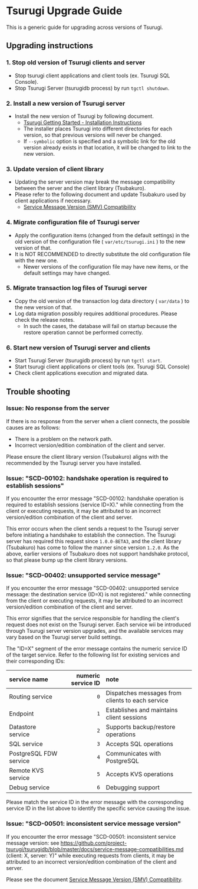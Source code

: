# Tsurugi Upgrade Guide

This is a generic guide for upgrading across versions of Tsurugi.

## Upgrading instructions

### 1. Stop old version of Tsurugi clients and server

- Stop tsurugi client applications and client tools (ex. Tsurugi SQL Console).
- Stop Tsurugi Server (tsurugidb process) by run `tgctl shutdown`.

### 2. Install a new version of Tsurugi server

- Install the new version of Tsurugi by following document.
  - [Tsurugi Getting Started - Installation Instructions](https://github.com/project-tsurugi/tsurugidb/blob/master/docs/getting-started.md#installation-instructions)
  - The installer places Tsurugi into different directories for each version, so that previous versions will never be changed.
  - If `--symbolic` option is specified and a symbolic link for the old version already exists in that location, it will be changed to link to the new version.

### 3. Update version of client library

- Updating the server version may break the message compatibility between the server and the client library (Tsubakuro).
- Please refer to the following document and update Tsubakuro used by client applications if necessary.
  - [Service Message Version (SMV) Compatibility](https://github.com/project-tsurugi/tsurugidb/blob/master/docs/service-message-compatibilities.md)

### 4. Migrate configuration file of Tsurugi server

- Apply the configuration items (changed from the default settings) in the old version of the configuration file ( `var/etc/tsurugi.ini` ) to the new version of that.
- It is NOT RECOMMENDED to directly substitute the old configuration file with the new one.
  - Newer versions of the configuration file may have new items, or the default settings may have changed.

### 5. Migrate transaction log files of Tsurugi server

- Copy the old version of the transaction log data directory ( `var/data` ) to the new version of that.
- Log data migration possibly requires additional procedures. Please check the release notes.
  - In such the cases, the database will fail on startup because the restore operation cannot be performed correctly.

### 6. Start new version of Tsurugi server and clients

- Start Tsurugi Server (tsurugidb process) by run `tgctl start`.
- Start tsurugi client applications or client tools (ex. Tsurugi SQL Console)
- Check client applications execution and migrated data.

## Trouble shooting

### Issue: No response from the server <a name="no-response"></a>

If there is no response from the server when a client connects, the possible causes are as follows:

- There is a problem on the network path.
- Incorrect version/edition combination of the client and server.

Please ensure the client library version (Tsubakuro) aligns with the recommended by the Tsurugi server you have installed.

### Issue: "SCD-00102: handshake operation is required to establish sessions" <a name="handshake-required"></a>

If you encounter the error message "SCD-00102: handshake operation is required to establish sessions (service ID=X)." while connecting from the client or executing requests, it may be attributed to an incorrect version/edition combination of the client and server.

This error occurs when the client sends a request to the Tsurugi server before initiating a handshake to establish the connection.
The Tsurugi server has required this request since `1.0.0-BETA3`, and the client library (Tsubakuro) has come to follow the manner since version `1.2.0`.
As the above, earlier versions of Tsubakuro does not support handshake protocol, so that please bump up the client library versions.

### Issue: "SCD-00402: unsupported service message" <a name="service-not-registered"></a>

If you encounter the error message "SCD-00402: unsupported service message: the destination service (ID=X) is not registered." while connecting from the client or executing requests, it may be attributed to an incorrect version/edition combination of the client and server.

This error signifies that the service responsible for handling the client's request does not exist on the Tsurugi server. Each service wii be introduced through Tsurugi server version upgrades, and the available services may vary based on the Tsurugi server build settings.

The "ID=X" segment of the error message contains the numeric service ID of the target service. Refer to the following list for existing services and their corresponding IDs:

| service name           | numeric service ID | note |
|:-----------------------|-------------------:|:-----|
| Routing service        |                `0` | Dispatches messages from clients to each service
| Endpoint               |                `1` | Establishes and maintains client sessions
| Datastore service      |                `2` | Supports backup/restore operations
| SQL service            |                `3` | Accepts SQL operations
| PostgreSQL FDW service |                `4` | Communicates with PostgreSQL
| Remote KVS service     |                `5` | Accepts KVS operations
| Debug service          |                `6` | Debugging support

Please match the service ID in the error message with the corresponding service ID in the list above to identify the specific service causing the issue.

### Issue: "SCD-00501: inconsistent service message version" <a name="inconsistent-message"></a>

If you encounter the error message "SCD-00501: inconsistent service message version: see https://github.com/project-tsurugi/tsurugidb/blob/master/docs/service-message-compatibilities.md (client: X, server: Y)" while executing requests from clients, it may be attributed to an incorrect version/edition combination of the client and server.

Please see the document [Service Message Version (SMV) Compatibility](service-message-compatibilities.md).

